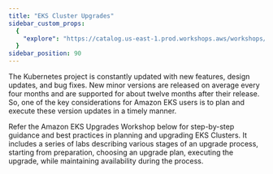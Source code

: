 ```yaml
---
title: "EKS Cluster Upgrades"
sidebar_custom_props:
  {
    "explore": "https://catalog.us-east-1.prod.workshops.aws/workshops/693bdee4-bc31-41d5-841f-54e3e54f8f4a",
  }
sidebar_position: 90
---
```


The Kubernetes project is constantly updated with new features, design updates, and bug fixes. New minor versions are released on average every four months and are supported for about twelve months after their release. So, one of the key considerations for Amazon EKS users is to plan and execute these version updates in a timely manner.

Refer the Amazon EKS Upgrades Workshop below for step-by-step guidance and best practices in planning and upgrading EKS Clusters. It includes a series of labs describing various stages of an upgrade process, starting from preparation, choosing an upgrade plan, executing the upgrade, while maintaining availability during the process.

<LaunchButton url="https://catalog.us-east-1.prod.workshops.aws/workshops/693bdee4-bc31-41d5-841f-54e3e54f8f4a" label="Amazon EKS Upgrades Workshop" />
